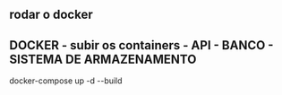 ## rodar o docker 

## DOCKER - subir os containers - API - BANCO - SISTEMA DE ARMAZENAMENTO

docker-compose up -d --build